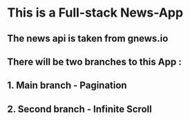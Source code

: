 # This is a Full-stack News-App

## The news api is taken from gnews.io

## There will be two branches to this App :

## 1. Main branch - Pagination

## 2. Second branch - Infinite Scroll
